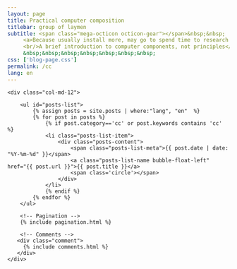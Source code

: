 ```yaml
---
layout: page
title: Practical computer composition
titlebar: group of laymen
subtitle: <span class="mega-octicon octicon-gear"></span>&nbsp;&nbsp;
     <a>Because usually install more, may go to spend time to research more computer hardware related knowledge
     <br/>A brief introduction to computer components, not principles</a><br/>
     &nbsp;&nbsp;&nbsp;&nbsp;&nbsp;&nbsp;&nbsp; 
css: ['blog-page.css']
permalink: /cc
lang: en
---
```


<div class="row">

    <div class="col-md-12">

        <ul id="posts-list">
            {% assign posts = site.posts | where:"lang", "en"  %}
            {% for post in posts %}
                {% if post.category=='cc' or post.keywords contains 'cc' %}
                <li class="posts-list-item">
                    <div class="posts-content">
                        <span class="posts-list-meta">{{ post.date | date: "%Y-%m-%d" }}</span>
                        <a class="posts-list-name bubble-float-left" href="{{ post.url }}">{{ post.title }}</a>
                        <span class='circle'></span>
                    </div>
                </li>
                {% endif %}
            {% endfor %}
        </ul> 

        <!-- Pagination -->
        {% include pagination.html %}

        <!-- Comments -->
       <div class="comment">
         {% include comments.html %}
       </div>
    </div>

</div>
<script>
    $(document).ready(function(){

        // Enable bootstrap tooltip
        $("body").tooltip({ selector: '[data-toggle=tooltip]' });

    });
</script>